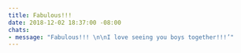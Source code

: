 ```yaml
---
title: Fabulous!!!
date: 2018-12-02 18:37:00 -08:00
chats:
- message: "Fabulous!!! \n\nI love seeing you boys together!!!’"
---
```


